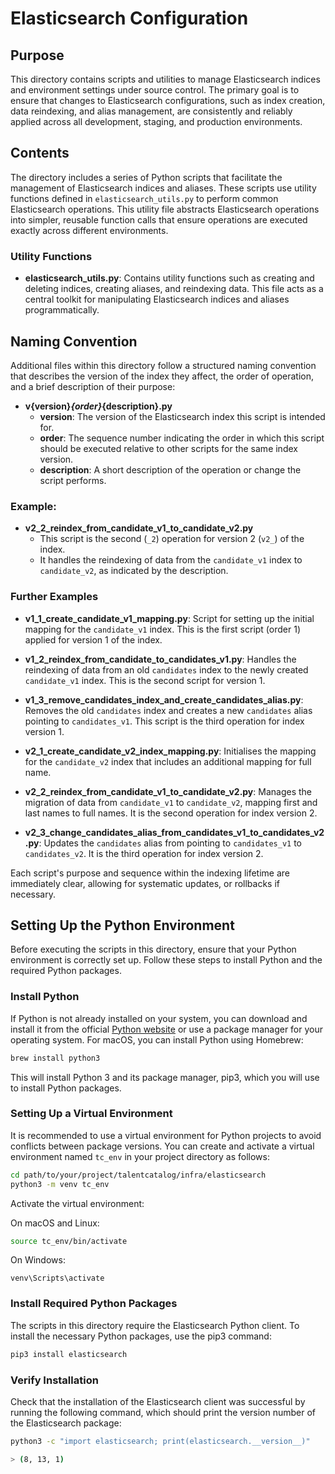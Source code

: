 # Elasticsearch Configuration

## Purpose
This directory contains scripts and utilities to manage Elasticsearch indices and environment 
settings under source control. The primary goal is to ensure that changes to Elasticsearch 
configurations, such as index creation, data reindexing, and alias management, are consistently and 
reliably applied across all development, staging, and production environments.

## Contents
The directory includes a series of Python scripts that facilitate the management of Elasticsearch 
indices and aliases. These scripts use utility functions defined in `elasticsearch_utils.py` to 
perform common Elasticsearch operations. This utility file abstracts Elasticsearch operations into 
simpler, reusable function calls that ensure operations are executed exactly across different 
environments.

### Utility Functions
- **elasticsearch_utils.py**: Contains utility functions such as creating and deleting indices, 
creating aliases, and reindexing data. This file acts as a central toolkit for manipulating 
Elasticsearch indices and aliases programmatically.

## Naming Convention
Additional files within this directory follow a structured naming convention that describes the 
version of the index they affect, the order of operation, and a brief description of their purpose:

- **v{version}_{order}_{description}.py**
  - **version**: The version of the Elasticsearch index this script is intended for.
  - **order**: The sequence number indicating the order in which this script should be executed 
               relative to other scripts for the same index version.
  - **description**: A short description of the operation or change the script performs.

### Example:

- **v2_2_reindex_from_candidate_v1_to_candidate_v2.py**
  - This script is the second (`_2`) operation for version 2 (`v2_`) of the index.
  - It handles the reindexing of data from the `candidate_v1` index to `candidate_v2`, as indicated 
    by the description.

### Further Examples
- **v1_1_create_candidate_v1_mapping.py**: Script for setting up the initial mapping for the 
`candidate_v1` index. This is the first script (order 1) applied for version 1 of the index.

- **v1_2_reindex_from_candidate_to_candidates_v1.py**: Handles the reindexing of data from an old 
`candidates` index to the newly created `candidate_v1` index. This is the second script for version 1.

- **v1_3_remove_candidates_index_and_create_candidates_alias.py**: Removes the old `candidates` 
index and creates a new `candidates` alias pointing to `candidates_v1`. This script is the third 
operation for index version 1.

- **v2_1_create_candidate_v2_index_mapping.py**: Initialises the mapping for the `candidate_v2` 
index that includes an additional mapping for full name.

- **v2_2_reindex_from_candidate_v1_to_candidate_v2.py**: Manages the migration of data from 
`candidate_v1` to `candidate_v2`, mapping first and last names to full names. It is the second 
operation for index version 2.

- **v2_3_change_candidates_alias_from_candidates_v1_to_candidates_v2.py**: Updates the `candidates` 
alias from pointing to `candidates_v1` to `candidates_v2`. It is the third operation for index 
version 2.

Each script's purpose and sequence within the indexing lifetime are immediately clear, allowing for 
systematic updates, or rollbacks if necessary.

## Setting Up the Python Environment
Before executing the scripts in this directory, ensure that your Python environment is correctly set
up. Follow these steps to install Python and the required Python packages.

### Install Python
If Python is not already installed on your system, you can download and install it from the official 
[Python website](https://www.python.org/downloads/) or use a package manager for your operating 
system. For macOS, you can install Python using Homebrew:

```zsh
brew install python3
```

This will install Python 3 and its package manager, pip3, which you will use to install Python
packages.

### Setting Up a Virtual Environment
It is recommended to use a virtual environment for Python projects to avoid conflicts between
package versions. You can create and activate a virtual environment named `tc_env`  in your project 
directory as follows:

```zsh
cd path/to/your/project/talentcatalog/infra/elasticsearch
python3 -m venv tc_env
````

Activate the virtual environment:

On macOS and Linux:

```zsh
source tc_env/bin/activate
```

On Windows:
```dos
venv\Scripts\activate
```

### Install Required Python Packages
The scripts in this directory require the Elasticsearch Python client. To install the necessary 
Python packages, use the pip3 command:

```zsh
pip3 install elasticsearch
```

### Verify Installation
Check that the installation of the Elasticsearch client was successful by running the following 
command, which should print the version number of the Elasticsearch package:

```zsh
python3 -c "import elasticsearch; print(elasticsearch.__version__)"

> (8, 13, 1)
```

